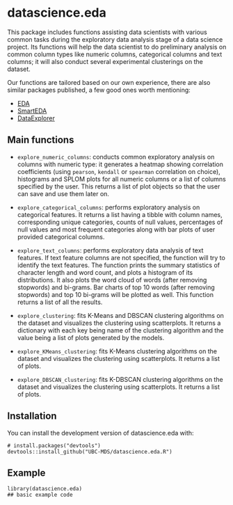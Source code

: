 
<!-- README.md is generated from README.Rmd. Please edit that file -->

datascience.eda
===============

<!-- badges: start -->
<!-- badges: end -->

This package includes functions assisting data scientists with various
common tasks during the exploratory data analysis stage of a data
science project. Its functions will help the data scientist to do
preliminary analysis on common column types like numeric columns,
categorical columns and text columns; it will also conduct several
experimental clusterings on the dataset.

Our functions are tailored based on our own experience, there are also
similar packages published, a few good ones worth mentioning:

-   [EDA](https://cran.r-project.org/web/packages/dlookr/vignettes/EDA.html)
-   [SmartEDA](https://cran.r-project.org/web/packages/SmartEDA/vignettes/SmartEDA.html)
-   [DataExplorer](https://github.com/boxuancui/DataExplorer)

Main functions
--------------

-   `explore_numeric_columns`: conducts common exploratory analysis on
    columns with numeric type: it generates a heatmap showing
    correlation coefficients (using `pearson`, `kendall` or `spearman`
    correlation on choice), histograms and SPLOM plots for all numeric
    columns or a list of columns specified by the user. This returns a
    list of plot objects so that the user can save and use them later
    on.

-   `explore_categorical_columns`: performs exploratory analysis on
    categorical features. It returns a list having a tibble with column
    names, corresponding unique categories, counts of null values,
    percentages of null values and most frequent categories along with 
    bar plots of user provided categorical columns.

-   `explore_text_columns`: performs exploratory data analysis of text
    features. If text feature columns are not specified, the function
    will try to identify the text features. The function prints the
    summary statistics of character length and word count, and plots a
    histogram of its distributions. It also plots the word cloud of
    words (after removing stopwords) and bi-grams. Bar charts of top 10
    words (after removing stopwords) and top 10 bi-grams will be plotted
    as well. This function returns a list of all the results.

-   `explore_clustering`: fits K-Means and DBSCAN clustering algorithms
    on the dataset and visualizes the clustering using scatterplots. It
    returns a dictionary with each key being name of the clustering
    algorithm and the value being a list of plots generated by the
    models.

-   `explore_KMeans_clustering`: fits K-Means clustering algorithms on
    the dataset and visualizes the clustering using scatterplots. It
    returns a list of plots.

-   `explore_DBSCAN_clustering`: fits K-DBSCAN clustering algorithms on
    the dataset and visualizes the clustering using scatterplots. It
    returns a list of plots.

Installation
------------

You can install the development version of datascience.eda with:

    # install.packages("devtools")
    devtools::install_github("UBC-MDS/datascience.eda.R")

Example
-------

    library(datascience.eda)
    ## basic example code
